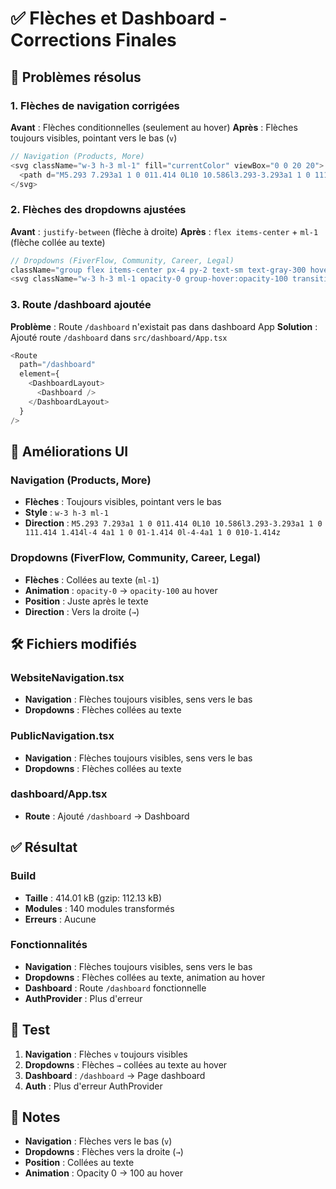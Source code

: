 # ✅ Flèches et Dashboard - Corrections Finales

## 🎯 Problèmes résolus

### **1. Flèches de navigation corrigées**
**Avant** : Flèches conditionnelles (seulement au hover)
**Après** : Flèches toujours visibles, pointant vers le bas (`v`)

```typescript
// Navigation (Products, More)
<svg className="w-3 h-3 ml-1" fill="currentColor" viewBox="0 0 20 20">
  <path d="M5.293 7.293a1 1 0 011.414 0L10 10.586l3.293-3.293a1 1 0 111.414 1.414l-4 4a1 1 0 01-1.414 0l-4-4a1 1 0 010-1.414z"/>
</svg>
```

### **2. Flèches des dropdowns ajustées**
**Avant** : `justify-between` (flèche à droite)
**Après** : `flex items-center` + `ml-1` (flèche collée au texte)

```typescript
// Dropdowns (FiverFlow, Community, Career, Legal)
className="group flex items-center px-4 py-2 text-sm text-gray-300 hover:text-[#EAEAEA] transition-colors"
<svg className="w-3 h-3 ml-1 opacity-0 group-hover:opacity-100 transition-opacity">
```

### **3. Route /dashboard ajoutée**
**Problème** : Route `/dashboard` n'existait pas dans dashboard App
**Solution** : Ajouté route `/dashboard` dans `src/dashboard/App.tsx`

```typescript
<Route
  path="/dashboard"
  element={
    <DashboardLayout>
      <Dashboard />
    </DashboardLayout>
  }
/>
```

## 🎨 Améliorations UI

### **Navigation (Products, More)**
- **Flèches** : Toujours visibles, pointant vers le bas
- **Style** : `w-3 h-3 ml-1`
- **Direction** : `M5.293 7.293a1 1 0 011.414 0L10 10.586l3.293-3.293a1 1 0 111.414 1.414l-4 4a1 1 0 01-1.414 0l-4-4a1 1 0 010-1.414z`

### **Dropdowns (FiverFlow, Community, Career, Legal)**
- **Flèches** : Collées au texte (`ml-1`)
- **Animation** : `opacity-0` → `opacity-100` au hover
- **Position** : Juste après le texte
- **Direction** : Vers la droite (`→`)

## 🛠️ Fichiers modifiés

### **WebsiteNavigation.tsx**
- **Navigation** : Flèches toujours visibles, sens vers le bas
- **Dropdowns** : Flèches collées au texte

### **PublicNavigation.tsx**
- **Navigation** : Flèches toujours visibles, sens vers le bas
- **Dropdowns** : Flèches collées au texte

### **dashboard/App.tsx**
- **Route** : Ajouté `/dashboard` → Dashboard

## ✅ Résultat

### **Build**
- **Taille** : 414.01 kB (gzip: 112.13 kB)
- **Modules** : 140 modules transformés
- **Erreurs** : Aucune

### **Fonctionnalités**
- **Navigation** : Flèches toujours visibles, sens vers le bas
- **Dropdowns** : Flèches collées au texte, animation au hover
- **Dashboard** : Route `/dashboard` fonctionnelle
- **AuthProvider** : Plus d'erreur

## 🧪 Test

1. **Navigation** : Flèches `v` toujours visibles
2. **Dropdowns** : Flèches `→` collées au texte au hover
3. **Dashboard** : `/dashboard` → Page dashboard
4. **Auth** : Plus d'erreur AuthProvider

## 📝 Notes

- **Navigation** : Flèches vers le bas (`v`)
- **Dropdowns** : Flèches vers la droite (`→`)
- **Position** : Collées au texte
- **Animation** : Opacity 0 → 100 au hover
